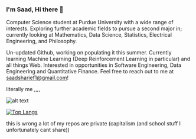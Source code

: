 ### I'm Saad, Hi there 👋

Computer Science student at Purdue University with a wide range of interests. Exploring further academic fields to pursue a second major in; currently looking at Mathematics, Data Science, Statistics, Electrical Engineering, and Philosophy. 

Un-updated Github, working on populating it this summer. Currently learning Machine Learning (Deep Reinforcement Learning in particular) and all things Web. Interested in opportunities in Software Engineering, Data Engineering and Quantitative Finance. Feel free to reach out to me at saadsharief1@gmail.com!  

literally me ,,,,

![alt text](https://github.com/saadsheriff/saadsheriff/blob/main/hackerman.jpg?raw=true)

[![Top Langs](https://github-readme-stats.vercel.app/api/top-langs/?username=saadsheriff&layout=compact&theme=synthwave)](https://github.com/saadsheriff/)

this is wrong a lot of my repos are private (capitalism (and school stuff I unfortunately cant share))

<!--
**saadsheriff/saadsheriff** is a ✨ _special_ ✨ repository because its `README.md` (this file) appears on your GitHub profile.

Here are some ideas to get you started:

- 🔭 I’m currently working on ...
- 🌱 I’m currently learning ...
- 👯 I’m looking to collaborate on ...
- 🤔 I’m looking for help with ...
- 💬 Ask me about ...
- 📫 How to reach me: ...
- 😄 Pronouns: ...
- ⚡ Fun fact: ...
-->
